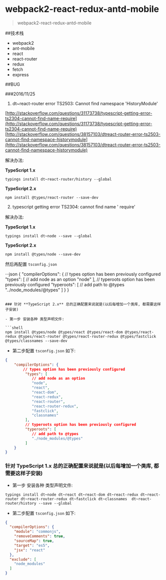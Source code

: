 # webpack2-react-redux-antd-mobile

> webpack2-react-redux-antd-mobile

##技术栈

- webpack2
- ant-mobile
- react
- react-router
- redux
- fetch
- express


##BUG

###2016/11/25


1. dt~react-router error TS2503: Cannot find namespace 'HistoryModule'

[http://stackoverflow.com/questions/31173738/typescript-getting-error-ts2304-cannot-find-name-require](http://stackoverflow.com/questions/31173738/typescript-getting-error-ts2304-cannot-find-name-require)
[http://stackoverflow.com/questions/38157103/dtreact-router-error-ts2503-cannot-find-namespace-historymodule](http://stackoverflow.com/questions/38157103/dtreact-router-error-ts2503-cannot-find-namespace-historymodule)

解决办法:

**TypeScript 1.x**

```shell
typings install dt~react-router/history --global
```

**TypeScript 2.x**

```shell
npm install @types/react-router --save-dev
```

2. typescript getting error TS2304: cannot find name ' require'

解决办法:

**TypeScript 1.x**

```shell
typings install dt~node --save --global
```

**TypeScript 2.x**

```shell
npm install @types/node --save-dev
```

然后再配置 `tsconfig.json`

···json
{
    "compilerOptions": {
        // types option has been previously configured
         "types": [
            // add node as an option
            "node"
         ],
         // typeroots option has been previously configured
         "typeroots": [
            // add path to @types
            "../node_modules/@types"
         ]
    }
}
```

### 针对 **TypeScript 2.x** 总的正确配置来说就是(以后每增加一个类库, 都需要这样子安装)

- 第一步 安装各种 类型声明文件:

```shell
npm install @types/node @types/react @types/react-dom @types/react-redux @types/react-router @types/react-router-redux @types/fastclick @types/classnames --save-dev
```

- 第二步配置 `tsconfig.json` 如下:

```json
{
    "compilerOptions": {
        // types option has been previously configured
         "types": [
            // add node as an option
            "node",
            "react",
            "react-dom",
            "react-redux",
            "react-router",
            "react-router-redux",
            "fastclick",
            "classnames"
         ],
         // typeroots option has been previously configured
         "typeroots": [
            // add path to @types
            "./node_modules/@types"
         ]
    }
}
```

### 针对 **TypeScript 1.x** 总的正确配置来说就是(以后每增加一个类库, 都需要这样子安装)

- 第一步 安装各种 类型声明文件:

```shell
typings install dt~node dt~react dt~react-dom dt~react-redux dt~react-router dt~react-router-redux dt~fastclick dt~classnames  dt~react-router/history --save --global
```

- 第二步配置 `tsconfig.json` 如下:

```json
{
  "compilerOptions": {
    "module": "commonjs",
    "removeComments": true,
    "sourceMap": true,
    "target": "es5",
    "jsx": "react"
  },
  "exclude": [
    "node_modules"
  ]
}
```